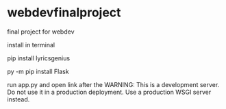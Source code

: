 # webdevfinalproject
final project for webdev

install in terminal

pip install lyricsgenius

py -m pip install Flask

run app.py and open link after the WARNING: This is a development server. Do not use it in a production deployment. Use a production WSGI server instead.
